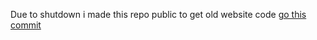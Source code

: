 Due to shutdown i made this repo public to get old website code [go this commit](https://github.com/PixelByte-Network/GGRadioFM/tree/1db1c670c1f16e358995dda675b46d59e2a7b39d)
